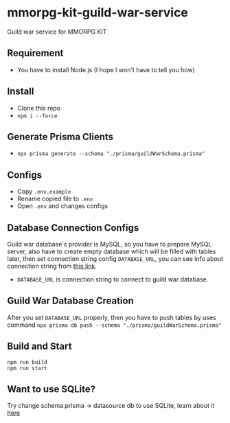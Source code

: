 # mmorpg-kit-guild-war-service
Guild war service for MMORPG KIT

## Requirement
- You have to install Node.js (I hope I won't have to tell you how)

## Install
- Clone this repo
- `npm i --force`

## Generate Prisma Clients
- `npx prisma generate --schema "./prisma/guildWarSchema.prisma"`

## Configs
- Copy `.env.example`
- Rename copied file to `.env`
- Open `.env` and changes configs

## Database Connection Configs
Guild war database's provider is MySQL, so you have to prepare MySQL server, also have to create empty database which will be filled with tables later, then set connection string config `DATABASE_URL`, you can see info about connection string from [this link](https://www.prisma.io/docs/concepts/database-connectors/mysql).
- `DATABASE_URL` is connection string to connect to guild war database.

## Guild War Database Creation
After you set `DATABASE_URL` properly, then you have to push tables by uses command `npx prisma db push --schema "./prisma/guildWarSchema.prisma"`

## Build and Start
```
npm run build
npm run start
```

## Want to use SQLite?
Try change schema.prisma -> datasource db to use SQLite, learn about it [here](https://www.prisma.io/docs/concepts/database-connectors/sqlite)
